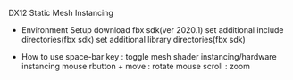 DX12 Static Mesh Instancing

- Environment Setup
download fbx sdk(ver 2020.1)
set additional include directories(fbx sdk)
set additional library directories(fbx sdk)

- How to use
space-bar key : toggle mesh shader instancing/hardware instancing
mouse rbutton + move : rotate
mouse scroll : zoom
